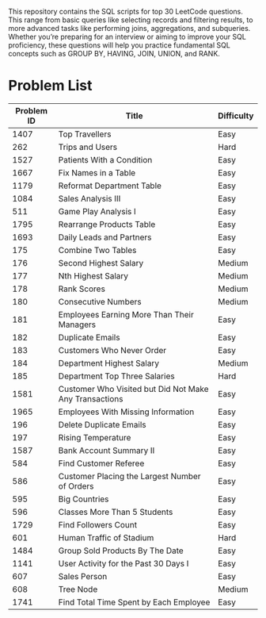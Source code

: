 This repository contains the SQL scripts for top 30 LeetCode questions.
This range from basic queries like selecting records and filtering results, to more advanced tasks like performing joins, aggregations, and subqueries. Whether you’re preparing for an interview or aiming to improve your SQL proficiency, these questions will help you practice fundamental SQL concepts such as GROUP BY, HAVING, JOIN, UNION, and RANK.

# Problem List

| Problem ID | Title                                          | Difficulty |
|------------|-----------------------------------------------|------------|
| 1407       | Top Travellers                                | Easy       |
| 262        | Trips and Users                               | Hard       |
| 1527       | Patients With a Condition                    | Easy       |
| 1667       | Fix Names in a Table                         | Easy       |
| 1179       | Reformat Department Table                    | Easy       |
| 1084       | Sales Analysis III                           | Easy       |
| 511        | Game Play Analysis I                         | Easy       |
| 1795       | Rearrange Products Table                     | Easy       |
| 1693       | Daily Leads and Partners                     | Easy       |
| 175        | Combine Two Tables                           | Easy       |
| 176        | Second Highest Salary                        | Medium     |
| 177        | Nth Highest Salary                           | Medium     |
| 178        | Rank Scores                                  | Medium     |
| 180        | Consecutive Numbers                          | Medium     |
| 181        | Employees Earning More Than Their Managers   | Easy       |
| 182        | Duplicate Emails                             | Easy       |
| 183        | Customers Who Never Order                   | Easy       |
| 184        | Department Highest Salary                   | Medium     |
| 185        | Department Top Three Salaries               | Hard       |
| 1581       | Customer Who Visited but Did Not Make Any Transactions | Easy       |
| 1965       | Employees With Missing Information          | Easy       |
| 196        | Delete Duplicate Emails                     | Easy       |
| 197        | Rising Temperature                          | Easy       |
| 1587       | Bank Account Summary II                     | Easy       |
| 584        | Find Customer Referee                       | Easy       |
| 586        | Customer Placing the Largest Number of Orders | Easy      |
| 595        | Big Countries                               | Easy       |
| 596        | Classes More Than 5 Students                | Easy       |
| 1729       | Find Followers Count                        | Easy       |
| 601        | Human Traffic of Stadium                    | Hard       |
| 1484       | Group Sold Products By The Date             | Easy       |
| 1141       | User Activity for the Past 30 Days I         | Easy       |
| 607        | Sales Person                                | Easy       |
| 608        | Tree Node                                   | Medium     |
| 1741       | Find Total Time Spent by Each Employee      | Easy       |
